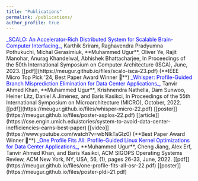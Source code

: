 ```yaml
---
title: "Publications"
permalink: /publications/
author_profile: true
---
```

<span style="color:blue">
_SCALO: An Accelerator-Rich Distributed System for Scalable Brain-Computer Interfacing_,  
</span>
Karthik Sriram, Raghavendra Pradyumna Pothukuchi, Michal Gerasimiuk, **Muhammed Ugur**, Oliver Ye, Rajit Manohar, Anurag Khandelwal, Abhishek Bhattacharjee,
In Proceedings of the 50th International Symposium on Computer Architecture (ISCA), June, 2023.  
[[pdf]](https://meugur.github.io/files/scalo-isca-23.pdf) (**IEEE Micro Top Pick '24, Best Paper Award Winner 🏅**)

<span style="color:blue">
_Whisper: Profile-Guided Branch Misprediction Elimination for Data Center Applications_,  
</span>
Tanvir Ahmed Khan, **Muhammed Ugur**, Krishnendra Nathella, Dam Sunwoo, Heiner Litz, Daniel A Jiménez, and Baris Kasikci,
In Proceedings of the 55th International Symposium on Microarchitecture (MICRO), October, 2022.  
[[pdf]](https://meugur.github.io/files/whisper-micro-22.pdf) [[poster]](https://meugur.github.io/files/poster-asplos-22.pdf) [[article]](https://cse.engin.umich.edu/stories/system-to-avoid-data-center-inefficiencies-earns-best-paper) [[video]](https://www.youtube.com/watch?v=wbNlkTaGlz0) (**Best Paper Award Winner 🏅**)

<span style="color:blue">
_One Profile Fits All: Profile-Guided Linux Kernel Optimizations for Data Center Applications_,  
</span>
**Muhammed Ugur**, Cheng Jiang, Alex Erf, Tanvir Ahmed Khan, and Baris Kasikci,
ACM SIGOPS Operating Systems Review, ACM New York, NY, USA, 56, (1), pages 26-33, June, 2022.  
[[pdf]](https://meugur.github.io/files/one-profile-fits-all-osr-22.pdf) [[poster]](https://meugur.github.io/files/poster-pldi-21.pdf)
